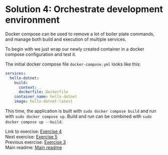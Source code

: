 # Solution 4: Orchestrate development environment

Docker compose can be used to remove a lot of boiler plate commands, and manage both build and execution of multiple services.

To begin with we just wrap our newly created container in a docker compose configuration and test it.

The initial docker compose file `docker-compose.yml` looks like this:

```yaml
services:
  hello-dotnet:
    build:
      context: .
      dockerfile: Dockerfile
    container_name: hello-dotnet
    image: hello-dotnet:latest
```

This time, the application is built with `sudo docker compose build` and run with `sudo docker compose up`.
Build and run can be combined with `sudo docker compose up --build`.

Link to exercise: [Exercise 4](../../exercise-4.md)  
Next exercise: [Exercise 5](../../exercise-5.md)  
Previous exercise: [Exercise 3](../../exercise-3.md)  
Main readme: [Main readme](../../README.md)
